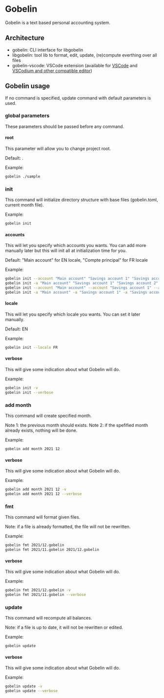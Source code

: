 # Gobelin
Gobelin is a text based personal accounting system.

## Architecture

- gobelin: CLI interface for libgobelin
- libgobelin: tool lib to format, edit, update, (re)compute everthing over all files
- gobelin-vscode: VSCode extension (available for [VSCode](https://marketplace.visualstudio.com/items?itemName=kuroidoruido.gobelin-vscode) and [VSCodium and other compatible editor](https://open-vsx.org/extension/kuroidoruido/gobelin-vscode))

## Gobelin usage

If no command is specified, update command with default parameters is used.

### global parameters

These parameters should be passed before any command.

#### root

This parameter will allow you to change project root.

Default: .

Example:

```sh
gobelin ./sample
```

### init

This command will initialize directory structure with base files (gobelin.toml, current month file).

Example:

```sh
gobelin init
```

#### accounts

This will let you specify which accounts you wants. You can add more manually later but this will init all at initialization time for you.

Default: "Main account" for EN locale, "Compte principal" for FR locale

Example:

```sh
gobelin init --account "Main account" "Savings account 1" "Savings account 2" "Shared account"
gobelin init -a "Main account" "Savings account 1" "Savings account 2" "Shared account"
gobelin init --account "Main account" --account "Savings account 1" --account "Savings account 2" --account "Shared account"
gobelin init -a "Main account" -a "Savings account 1" -a "Savings account 2" -a "Shared account"
```
#### locale

This will let you specify which locale you wants. You can set it later manually.

Default: EN

Example:

```sh
gobelin init --locale FR
```

#### verbose

This will give some indication about what Gobelin will do.

Example:

```sh
gobelin init -v
gobelin init --verbose
```

### add month

This command will create specified month.

Note 1: the previous month should exists.
Note 2: if the spefified month already exists, nothing will be done.

Example:

```sh
gobelin add month 2021 12
```

#### verbose

This will give some indication about what Gobelin will do.

Example:

```sh
gobelin add month 2021 12 -v
gobelin add month 2021 12 --verbose
```


### fmt

This command will format given files.

Note: if a file is already formatted, the file will not be rewritten.

Example:

```sh
gobelin fmt 2021/12.gobelin
gobelin fmt 2021/11.gobelin 2021/12.gobelin
```

#### verbose

This will give some indication about what Gobelin will do.

Example:

```sh
gobelin fmt 2021/12.gobelin -v
gobelin fmt 2021/11.gobelin --verbose
```

### update

This command will recompute all balances.

Note: if a file is up to date, it will not be rewritten or edited.

Example:

```sh
gobelin update
```

#### verbose

This will give some indication about what Gobelin will do.

Example:

```sh
gobelin update -v
gobelin update --verbose
```

